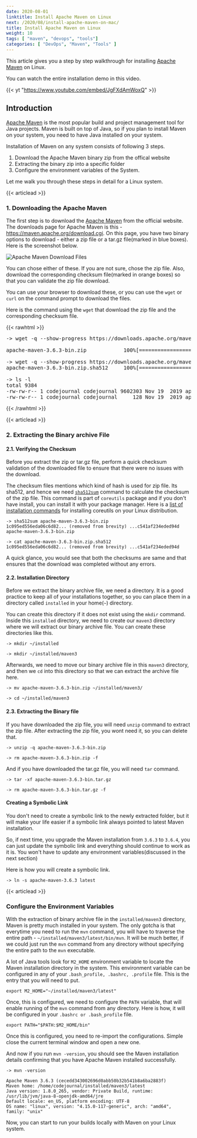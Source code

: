 ```yaml
---
date: 2020-08-01
linktitle: Install Apache Maven on Linux
next: /2020/08/install-apache-maven-on-mac/
title: Install Apache Maven on Linux
weight: 10
tags: [ "maven", "devops", "tools"]
categories: [ "DevOps", "Maven", "Tools" ]
---
```


This article gives you a step by step walkthrough for installing [Apache Maven](https://maven.apache.org/) on Linux. 

You can watch the entire installation demo in this video.

{{< yt "https://www.youtube.com/embed/JgFXdAmWoxQ" >}}





## Introduction

[Apache Maven](https://maven.apache.org/) is the most popular build and project management tool for Java projects. Maven is built on top of Java, so if you plan to install Maven on your system, you need to have Java installed on your system.

Installation of Maven on any system consists of following 3 steps.

1. Download the Apache Maven binary zip from the offical website
2. Extracting the binary zip into a specific folder
3. Configure the environment variables of the System.

Let me walk you through these steps in detail for a Linux system.




{{< articlead >}}

### 1. Downloading the Apache Maven

The first step is to download the [Apache Maven](https://maven.apache.org/) from the official website. The downloads page for Apache Maven is this - https://maven.apache.org/download.cgi. On this page, you have two binary options to download - either a zip file or a tar.gz file(marked in blue boxes). Here is the screenshot below.

![Apache Maven Download Files](/images/001-maven-install-linux-mac/maven-downloads-binary.png)

You can chose either of these. If you are not sure, chose the zip file. Also, download the corresponding checksum file(marked in orange boxes) so that you can validate the zip file download.

You can use your browser to download these, or you can use the `wget` or `curl` on the command prompt to download the files.

Here is the command using the `wget` that download the zip file and the corresponding checksum file.

{{< rawhtml >}}
<pre class="code-output">
-> wget -q --show-progress https://downloads.apache.org/maven/maven-3/3.6.3/binaries/apache-maven-3.6.3-bin.zip

apache-maven-3.6.3-bin.zip            100%[============================>]   9.16M  13.5MB/s    in 0.7s    

-> wget -q --show-progress https://downloads.apache.org/maven/maven-3/3.6.3/binaries/apache-maven-3.6.3-bin.zip.sha512
apache-maven-3.6.3-bin.zip.sha512     100%[============================>]     128  --.-KB/s    in 0s

-> ls -l
total 9384
-rw-rw-r-- 1 codejournal codejournal 9602303 Nov 19  2019 apache-maven-3.6.3-bin.zip
-rw-rw-r-- 1 codejournal codejournal     128 Nov 19  2019 apache-maven-3.6.3-bin.zip.sha512
</pre>
{{< /rawhtml >}}


{{< articlead >}}

### 2. Extracting the Binary archive File

#### 2.1. Verifying the Checksum
Before you extract the zip or tar.gz file, perform a quick checksum validation of the downloaded file to ensure that there were no issues with the download.

The checksum files mentions which kind of hash is used for zip file. Its sha512, and hence we need [`sha512sum`](https://linux.die.net/man/1/sha512sum) command to calculate the checksum of the zip file. This command is part of `coreutils` package and if you don't have install, you can install it with your package manager. Here is a [list of installation commands](https://command-not-found.com/sha512sum) for installing coreutils on your Linux distribution.

```
-> sha512sum apache-maven-3.6.3-bin.zip
1c095ed556eda06c6d82... (removed from brevity) ...c541af234eded94d  apache-maven-3.6.3-bin.zip

-> cat apache-maven-3.6.3-bin.zip.sha512 
1c095ed556eda06c6d82... (removed from brevity) ...c541af234eded94d
```

A quick glance, you would see that both the checksums are same and that ensures that the download was completed without any errors.



#### 2.2. Installation Directory

Before we extract the binary archive file, we need a directory. It is a good practice to keep all of your installations together, so you can place them in a directory called `installed` in your home(`~`) directory.

You can create this directory if it does not exist using the `mkdir` command. Inside this `installed` directory, we need to create our `maven3` directory where we will extract our binary archive file. You can create these directories like this.

```
-> mkdir ~/installed

-> mkdir ~/installed/maven3
```

Afterwards, we need to move our binary archive file in this `maven3` directory, and then we `cd` into this directory so that we can extract the archive file here.

```
-> mv apache-maven-3.6.3-bin.zip ~/installed/maven3/

-> cd ~/installed/maven3
```



#### 2.3. Extracting the Binary file

If you have downloaded the zip file, you will need `unzip` command to extract the zip file. After extracting the zip file, you wont need it, so you can delete that.

```
-> unzip -q apache-maven-3.6.3-bin.zip

-> rm apache-maven-3.6.3-bin.zip -f
```

And if you have downloaded the tar.gz file, you will need `tar` command.

```
-> tar -xf apache-maven-3.6.3-bin.tar.gz

-> rm apache-maven-3.6.3-bin.tar.gz -f
```



#### Creating a Symbolic Link

You don't need to create a symbolic link to the newly extracted folder, but it will make your life easier if a symbolic link always pointed to latest Maven installation.

So, if next time, you upgrade the Maven installation from `3.6.3` to `3.6.4`, you can just update the symbolic link and everything should continue to work as it is. You won't have to update any environment variables(discussed in the next section)

Here is how you will create a symbolic link.

```
-> ln -s apache-maven-3.6.3 latest
```



{{< articlead >}}

### Configure the Environment Variables

With the extraction of binary archive file in the `installed/maven3` directory, Maven is pretty much installed in your system. The only gotcha is that everytime you need to run the `mvn` command, you will have to traverse the entire path - `~/installed/maven3/latest/bin/mvn`. It will be much better, if we could just run the `mvn` command from any directory without specifying the entire path to the `mvn` executable.

A lot of Java tools look for `M2_HOME` environment variable to locate the Maven installation directory in the system. This environment variable can be configured in any of your `.bash_profile, .bashrc, .profile` file. This is the entry that you will need to put.

```
export M2_HOME="~/installed/maven3/latest"
```

Once, this is configured, we need to configure the `PATH` variable, that will enable running of the `mvn` command from any directory. Here is how, it will be configured in your `.bashrc or .bash_profile` file.

```
export PATH="$PATH:$M2_HOME/bin"
```

Once this is configured, you need to re-import the configurations. Simple close the current terminal window and open a new one.

And now if you run `mvn -version`, you should see the Maven installation details confirming that you have Apache Maven installed successfully.

```
-> mvn -version

Apache Maven 3.6.3 (cecedd343002696d0abb50b32b541b8a6ba2883f)
Maven home: /home/codejournal/installed/maven3/latest
Java version: 1.8.0_265, vendor: Private Build, runtime: /usr/lib/jvm/java-8-openjdk-amd64/jre
Default locale: en_US, platform encoding: UTF-8
OS name: "linux", version: "4.15.0-117-generic", arch: "amd64", family: "unix"
```

Now, you can start to run your builds locally with Maven on your Linux system.